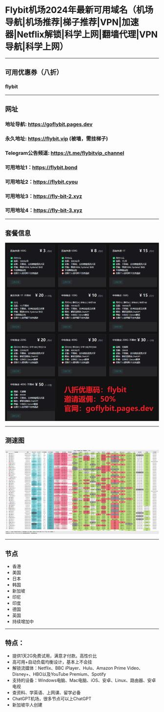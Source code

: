 # Flybit机场2024年最新可用域名（机场导航|机场推荐|梯子推荐|VPN|加速器|Netflix解锁|科学上网|翻墙代理|VPN导航|科学上网）

---

## 可用优惠券（八折）
### flybit

---

## 网址
### 地址导航: https://goflybit.pages.dev
### 永久地址: https://flybit.vip (被墙，需挂梯子)
### Telegram公告频道: https://t.me/flybitvip_channel
### 可用地址1：https://flybit.bond
### 可用地址2：https://flybit.cyou
### 可用地址3：https://fly-bit-2.xyz
### 可用地址4：https://fly-bit-3.xyz

---

## 套餐信息
![套餐图](/FlyBit机场套餐.png)

---

## 测速图
![测速图](/测速图202409111820.png)

---

## 节点
* 香港
* 美国
* 日本
* 韩国
* 新加坡
* 印尼
* 印度
* 德国
* 英国
* 持续增加中

---

## 特点：

* 提供1天2G免费试用，满意才付款。高性价比
* 高可用+自动负载均衡设计，基本上不会挂
* 解锁流媒体：Netflix、BBC iPlayer、Hulu、Amazon Prime Video、Disney+、HBO以及YouTube Premium、Spotify
* 支持的设备：Windows电脑、Mac电脑、iOS、安卓、Linux、路由器、安卓电视
* 查资料、学英语、上网课、留学必备
* ChatGPT机场，很多节点可以上ChatGPT
* 新加坡华人创建
